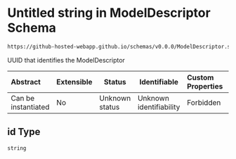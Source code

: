 # Untitled string in ModelDescriptor Schema

```txt
https://github-hosted-webapp.github.io/schemas/v0.0.0/ModelDescriptor.schema.json#/properties/id
```

UUID that identifies the ModelDescriptor

| Abstract | Extensible | Status | Identifiable | Custom Properties | Additional Properties | Access Restrictions | Defined In |
| :-- | --- | --- | --- | :-- | --- | --- | --- |
| Can be instantiated | No | Unknown status | Unknown identifiability | Forbidden | Allowed | none | [ModelDescriptor.schema.json\*](../ModelDescriptor.schema.json "open original schema") |

## id Type

`string`
